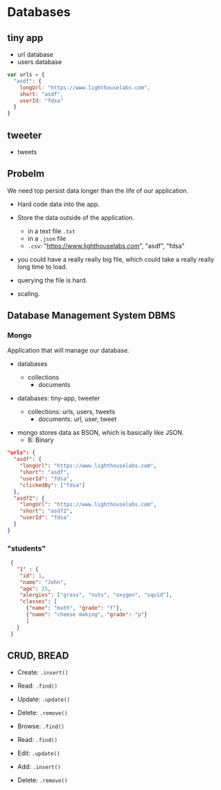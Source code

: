 # Databases

## tiny app

* url database
* users database

```js
var urls = {
  "asdf": {
    longUrl: "https://www.lighthouselabs.com",
    short: "asdf",
    userId: "fdsa"
  }
}
```

## tweeter

* tweets

## Probelm

We need top persist data longer than the life of our application.

* Hard code data into the app.
* Store the data outside of the application.
  - in a text file `.txt`
  - in a `.json` file
  - `.csv`: "https://www.lighthouselabs.com", "asdf", "fdsa"

* you could have a really really big file, which could take a really really long time to load.
* querying the file is hard.
* scaling. 

## Database Management System DBMS

### Mongo

Application that will manage our database.

- databases
  - collections
    - documents

- databases: tiny-app, tweeter
  - collections: urls, users, tweets
    - documents: url, user, tweet

* mongo stores data as BSON, which is basically like JSON. 
  - B: Binary

```json
"urls": {
  "asdf": {
    "longUrl": "https://www.lighthouselabs.com",
    "short": "asdf",
    "userId": "fdsa",
    "clickedBy": ["fdsa"]
  },
  "asdf2": {
    "longUrl": "https://www.lighthouselabs.com",
    "short": "asdf2",
    "userId": "fdsa"
  }
}
```

### "students"
```json
 {
   "1" : {
    "id": 1,
    "name": "John",
    "age": 25,
    "alergies": ["grass", "nuts", "oxygen", "squid"],
    "classes": [
      {"name": "math", "grade": "f"}, 
      {"name": "cheese making", "grade": "p"}
      ]
   }
 }
 ```


 ## CRUD, BREAD

 * Create: `.insert()`
 * Read: `.find()`
 * Update: `.update()`
 * Delete: `.remove()`

 * Browse: `.find()`
 * Read: `.find()`
 * Edit: `.update()`
 * Add: `.insert()`
 * Delete: `.remove()`